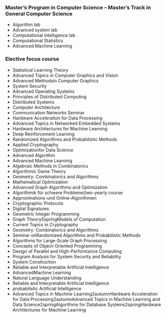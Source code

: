 ### Master’s Program in Computer Science –  Master’s Track in General Computer Science
+ Algorithm lab 
+ Advanced system lab 
+ Computational intelligence lab 
+ Computational Statistics
+ Advanced Machine Learning 


### Elective focus course 
+ Statistical Learning Theory
+ Advanced Topics in Computer Graphics and Vision
+ Advanced Methodsin Computer Graphics
+ System Security
+ Advanced Operating Systems
+ Principles of Distributed Computing
+ Distributed Systems 
+ Computer Architecture 
+ Communication Networks Seminar
+ Hardware Acceleration for Data Processing
+ Advanced Topics in Networked Embedded Systems
+ Hardware Architectures for Machine Learning
+ Deep Reinforcement Learning
+ Randomized Algorithms and Probabilistic Methods
+ Applied Cryptography
+ Optimizationfor Data Science
+ Advanced Algorithm
+ Advanced Machine Learning
+ Algebraic Methods in Combinatorics
+ Algorithmic Game Theory
+ Geometry: Combinatorics and Algorithms 
+ Mathematical Optimization 
+ Advanced Graph Algorithms and Optimization
+ Algorithmik für schwere Probleme(two-yearly course
+ Approximations-und Online-Algorithmen
+ Cryptographic Protocols
+ Digital Signatures
+ Geometric Integer Programming
+ Graph Theory5springModels of Computation
+ Current Topics in Cryptography
+ Geometry: Combinatorics and Algorithms
+ Seminar onRandomized Algorithms and Probabilistic Methods
+ Algorithms for Large-Scale Graph Processing
+ Concepts of Object-Oriented Programming
+ Design of Parallel and High-Performance Computing
+ Program Analysis for System Security and Reliability
+ System Construction
+ Reliable and Interpretable Artificial Intelligence
+ AdvancedMachine Learning
+ Natural Language Understanding
+ Reliable and Interpretable Artificial Intelligence
+ probabilistic Artificial Intelligence
+ Advanced Topics in Machine Learning2autumnHardware Acceleration for Data Processing2autumnAdvanced Topics in Machine Learning and Data Science2springAlgorithms for Database Systems2springHardware Architectures for Machine Learning
